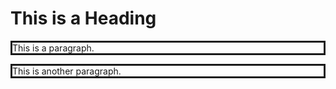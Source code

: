 <!DOCTYPE html>
<html>
<head>
<style>
p {
  border:solid;
  boder-width: 5px;
</style>
</head>
<body>

<h1>This is a Heading</h1>
<p>This is a paragraph.</p>
<p>This is another paragraph.</p>

</body>
</html>
